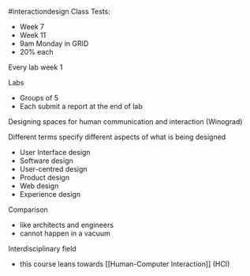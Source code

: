 #interactiondesign
Class Tests:
- Week 7
- Week 11
-  9am Monday in GRID
- 20% each

Every lab week 1 

Labs
- Groups of 5
- Each submit a report at the end of lab

Designing spaces for human communication and interaction (Winograd)

Different terms specify different aspects of what is being designed
- User Interface design
- Software design
- User-centred design
- Product design
- Web design
- Experience design

Comparison 
- like architects and engineers
- cannot happen in a vacuum

Interdisciplinary field
- this course leans towards [[Human-Computer Interaction]] (HCI)
